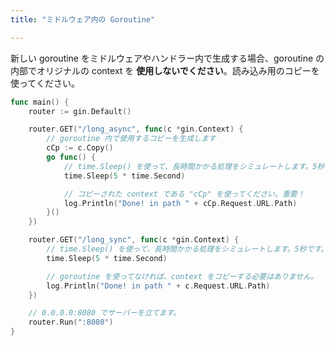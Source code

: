 ```yaml
---
title: "ミドルウェア内の Goroutine"

---
```


新しい goroutine をミドルウェアやハンドラー内で生成する場合、goroutine の内部でオリジナルの context を **使用しないでください**。読み込み用のコピーを使ってください。

```go
func main() {
	router := gin.Default()

	router.GET("/long_async", func(c *gin.Context) {
		// goroutine 内で使用するコピーを生成します
		cCp := c.Copy()
		go func() {
			// time.Sleep() を使って、長時間かかる処理をシミュレートします。5秒です。
			time.Sleep(5 * time.Second)

			// コピーされた context である "cCp" を使ってください。重要！
			log.Println("Done! in path " + cCp.Request.URL.Path)
		}()
	})

	router.GET("/long_sync", func(c *gin.Context) {
		// time.Sleep() を使って、長時間かかる処理をシミュレートします。5秒です。
		time.Sleep(5 * time.Second)

		// goroutine を使ってなければ、context をコピーする必要はありません。
		log.Println("Done! in path " + c.Request.URL.Path)
	})

	// 0.0.0.0:8080 でサーバーを立てます。
	router.Run(":8080")
}
```


